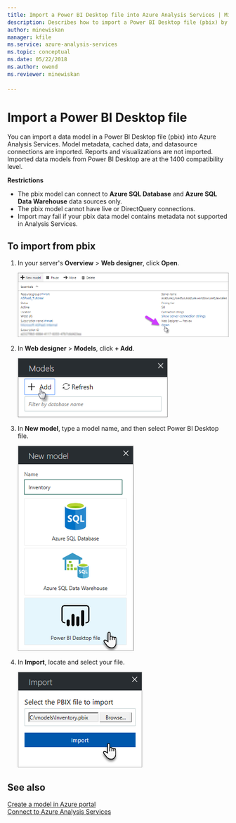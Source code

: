 ```yaml
---
title: Import a Power BI Desktop file into Azure Analysis Services | Microsoft Docs
description: Describes how to import a Power BI Desktop file (pbix) by using Azure portal.
author: minewiskan
manager: kfile
ms.service: azure-analysis-services
ms.topic: conceptual
ms.date: 05/22/2018
ms.author: owend
ms.reviewer: minewiskan

---
```


# Import a Power BI Desktop file

You can import a data model in a Power BI Desktop file (pbix) into Azure Analysis Services. Model metadata, cached data, and datasource connections are imported. Reports and visualizations are not imported. Imported data models from Power BI Desktop are at the 1400 compatibility level.

**Restrictions**   
- The pbix model can connect to **Azure SQL Database** and **Azure SQL Data Warehouse** data sources only. 
- The pbix model cannot have live or DirectQuery connections. 
- Import may fail if your pbix data model contains metadata not supported in Analysis Services.

## To import from pbix

1. In your server's **Overview** > **Web designer**, click **Open**.

    ![Create a model in Azure portal](./media/analysis-services-create-model-portal/aas-create-portal-overview-wd.png)

2. In **Web designer** > **Models**, click **+ Add**.

    ![Create a model in Azure portal](./media/analysis-services-create-model-portal/aas-create-portal-models.png)

3. In **New model**, type a model name, and then select Power BI Desktop file.

    ![New model dialog in Azure portal](./media/analysis-services-import-pbix/aas-import-pbix-new-model.png)

4. In **Import**, locate and select your file.

     ![Connect dialog in Azure portal](./media/analysis-services-import-pbix/aas-import-pbix-select-file.png)

## See also

[Create a model in Azure portal](analysis-services-create-model-portal.md)   
[Connect to Azure Analysis Services](analysis-services-connect.md)  
